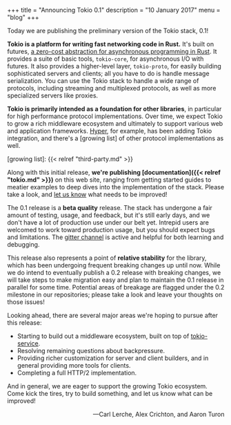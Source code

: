 +++
title = "Announcing Tokio 0.1"
description = "10 January 2017"
menu = "blog"
+++

Today we are publishing the preliminary version of the Tokio stack, 0.1!

**Tokio is a platform for writing fast networking code in Rust.** It's built on
futures,
[a zero-cost abstraction for asynchronous programming in Rust](http://aturon.github.io/blog/2016/08/11/futures/).
It provides a suite of basic tools, `tokio-core`, for asynchronous I/O with
futures.  It also provides a higher-level layer, `tokio-proto`, for easily
building sophisticated servers and clients; all you have to do is handle message
serialization. You can use the Tokio stack to handle a wide range of protocols,
including streaming and multiplexed protocols, as well as more specialized
servers like proxies.

**Tokio is primarily intended as a foundation for other libraries**, in
particular for high performance protocol implementations. Over time, we expect
Tokio to grow a rich middleware ecosystem and ultimately to support various web
and application frameworks. [Hyper], for example, has been adding Tokio
integration, and there's a [growing list] of other protocol implementations as
well.

[Hyper]: http://hyper.rs/
[growing list]: {{< relref "third-party.md" >}}

Along with this initial release, **we're publishing
[documentation]({{< relref "tokio.md" >}})** on this web site, ranging from
getting started guides to meatier examples to deep dives into the implementation
of the stack. Please take a look, and
[let us know](https://github.com/tokio-rs/website/issues) what needs to be
improved!

The 0.1 release is a **beta quality** release. The stack has undergone a fair
amount of testing, usage, and feedback, but it's still early days, and we don't
have a lot of production use under our belt yet. Intrepid users are welcomed to
work toward production usage, but you should expect bugs and limitations. The
[gitter channel] is active and helpful for both learning and debugging.

[gitter channel]: https://gitter.im/tokio-rs/tokio

This release also represents a point of **relative stability** for the library,
which has been undergoing frequent breaking changes up until now. While we do
intend to eventually publish a 0.2 release with breaking changes, we will take
steps to make migration easy and plan to maintain the 0.1 release in parallel
for some time. Potential areas of breakage are flagged under the 0.2 milestone
in our repositories; please take a look and leave your thoughts on those issues!

Looking ahead, there are several major areas we're hoping to pursue after this
release:

- Starting to build out a middleware ecosystem, built on top of [tokio-service].
- Resolving remaining questions about backpressure.
- Providing richer customization for server and client builders, and in general
  providing more tools for clients.
- Completing a full HTTP/2 implementation.

And in general, we are eager to support the growing Tokio ecosystem. Come kick
the tires, try to build something, and let us know what can be improved!

<div style="text-align:right">&mdash;Carl Lerche, Alex Crichton, and Aaron Turon</div>

[tokio-service]: https://github.com/tokio-rs/tokio-service

